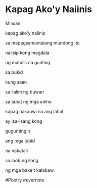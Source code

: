 # Kapag Ako'y Naiinis

Minsan

kapag ako'y naiinis

sa mapagsamantalang mundong ito

naiisip kong magdala

ng matulis na gunting

sa bukid

kung saan

sa ilalim ng buwan

sa tapat ng mga anino

kapag nakauwi na ang lahat

ay isa-isang kong

guguntingin

ang mga lubid

na nakatali

sa loob ng ilong

ng mga baka't kalabaw.

\#Poetry #evernote

